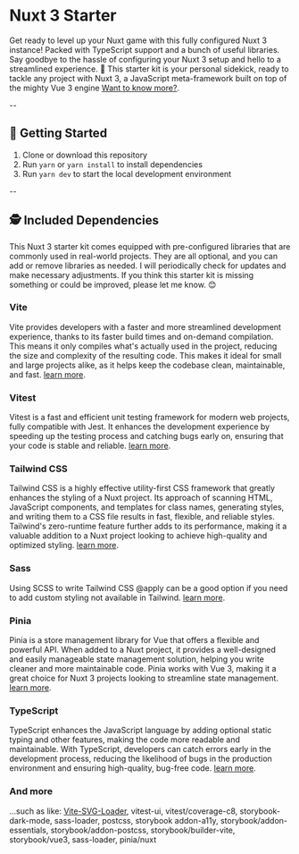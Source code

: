 # Nuxt 3 Starter
Get ready to level up your Nuxt game with this fully configured Nuxt 3 instance! Packed with TypeScript support and a bunch of useful libraries. Say goodbye to the hassle of configuring your Nuxt 3 setup and hello to a streamlined experience. 
🙌 This starter kit is your personal sidekick, ready to tackle any project with Nuxt 3, a JavaScript meta-framework built on top of the mighty Vue 3 engine [Want to know more?](https://v3.nuxtjs.org/guide/concepts/introduction).

--

## 🚀 Getting Started

1. Clone or download this repository
2. Run `yarn` or `yarn install` to install dependencies
3. Run `yarn dev` to start the local development environment

--

## 🕵️ Included Dependencies
This Nuxt 3 starter kit comes equipped with pre-configured libraries that are commonly used in real-world projects. They are all optional, and you can add or remove libraries as needed. I will periodically check for updates and make necessary adjustments. If you think this starter kit is missing something or could be improved, please let me know. 😊

### Vite
Vite provides developers with a faster and more streamlined development experience, thanks to its faster build times and on-demand compilation. This means it only compiles what's actually used in the project, reducing the size and complexity of the resulting code. This makes it ideal for small and large projects alike, as it helps keep the codebase clean, maintainable, and fast.
[learn more](https://vitejs.dev/).

### Vitest
Vitest is a fast and efficient unit testing framework for modern web projects, fully compatible with Jest. It enhances the development experience by speeding up the testing process and catching bugs early on, ensuring that your code is stable and reliable.
[learn more](https://vitest.dev/).

<!-- ### Storybook
Storybook streamlines the UI development process by allowing for isolated development of individual components. It provides better visualization and collaboration, making it easier for teams to work together and create a better end product.
[learn more](https://storybook.js.org/docs/vue/get-started/introduction). -->

### Tailwind CSS
Tailwind CSS is a highly effective utility-first CSS framework that greatly enhances the styling of a Nuxt project. Its approach of scanning HTML, JavaScript components, and templates for class names, generating styles, and writing them to a CSS file results in fast, flexible, and reliable styles. Tailwind's zero-runtime feature further adds to its performance, making it a valuable addition to a Nuxt project looking to achieve high-quality and optimized styling.
[learn more](https://tailwindcss.com).

### Sass
Using SCSS to write Tailwind CSS @apply can be a good option if you need to add custom styling not available in Tailwind.
[learn more](https://sass-lang.com/).

### Pinia
Pinia is a store management library for Vue that offers a flexible and powerful API. When added to a Nuxt project, it provides a well-designed and easily manageable state management solution, helping you write cleaner and more maintainable code. Pinia works with Vue 3, making it a great choice for Nuxt 3 projects looking to streamline state management.
[learn more](https://pinia.vuejs.org).

### TypeScript
TypeScript enhances the JavaScript language by adding optional static typing and other features, making the code more readable and maintainable. With TypeScript, developers can catch errors early in the development process, reducing the likelihood of bugs in the production environment and ensuring high-quality, bug-free code.
[learn more](https://www.typescriptlang.org/).

### And more
...such as like: [Vite-SVG-Loader](https://github.com/jpkleemans/vite-svg-loader), vitest-ui, vitest/coverage-c8, storybook-dark-mode, sass-loader, postcss, storybook addon-a11y, storybook/addon-essentials, storybook/addon-postcss, storybook/builder-vite, storybook/vue3, sass-loader, pinia/nuxt